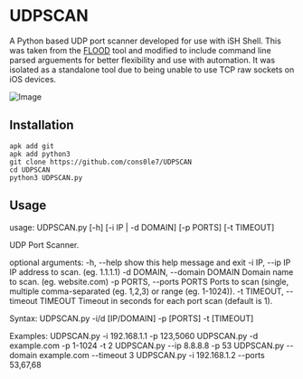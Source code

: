 # UDPSCAN
A Python based UDP port scanner developed for use with iSH Shell. This was taken from the [FLOOD](https://github.com/cons0le7/FLOOD) tool and modified to include command line parsed arguements for better flexibility and use with automation. It was isolated as a standalone tool due to being unable to use TCP raw sockets on iOS devices. 

![Image](https://github.com/user-attachments/assets/252fe3f9-800f-4853-bd56-b4e787014b28)

## Installation 
```
apk add git
apk add python3
git clone https://github.com/cons0le7/UDPSCAN
cd UDPSCAN
python3 UDPSCAN.py 
```

## Usage 

usage: UDPSCAN.py [-h] [-i IP | -d DOMAIN] [-p PORTS] [-t TIMEOUT]

UDP Port Scanner.

optional arguments:
  -h, --help            show this help message and exit
  -i IP, --ip IP        IP address to scan. (eg. 1.1.1.1)
  -d DOMAIN, --domain DOMAIN
                        Domain name to scan. (eg. website.com)
  -p PORTS, --ports PORTS
                        Ports to scan (single, multiple comma-separated 
                        (eg. 1,2,3) or range (eg. 1-1024)).
  -t TIMEOUT, --timeout TIMEOUT
                        Timeout in seconds for each port scan 
                        (default is 1).

  Syntax: 
  UDPSCAN.py -i/d [IP/DOMAIN] -p [PORTS] -t [TIMEOUT] 
  
  Examples:
  UDPSCAN.py -i 192.168.1.1 -p 123,5060
  UDPSCAN.py -d example.com -p 1-1024 -t 2
  UDPSCAN.py --ip 8.8.8.8 -p 53
  UDPSCAN.py --domain example.com --timeout 3
  UDPSCAN.py -i 192.168.1.2 --ports 53,67,68 
